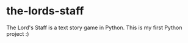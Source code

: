 # the-lords-staff
The Lord's Staff is a text story game in Python. This is my first Python project :)
